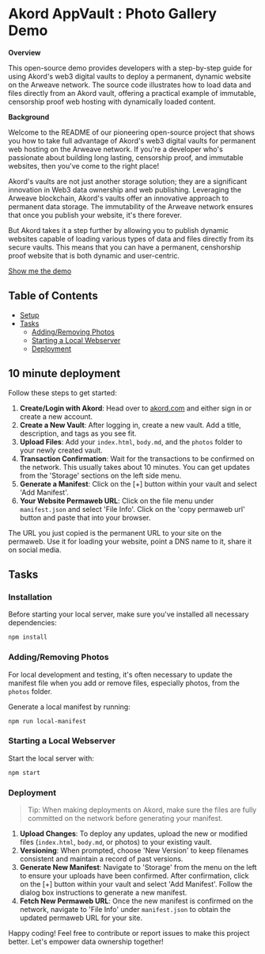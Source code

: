 # Akord AppVault : Photo Gallery Demo

**Overview**

This open-source demo provides developers with a step-by-step guide for using Akord's web3 digital vaults to deploy a permanent, dynamic website on the Arweave network. The source code illustrates how to load data and files directly from an Akord vault, offering a practical example of immutable, censorship proof web hosting with dynamically loaded content.

**Background**

Welcome to the README of our pioneering open-source project that shows you how to take full advantage of Akord's web3 digital vaults for permanent web hosting on the Arweave network. If you're a developer who's passionate about building long lasting, censorship proof, and immutable websites, then you've come to the right place!

Akord's vaults are not just another storage solution; they are a significant innovation in Web3 data ownership and web publishing. Leveraging the Arweave blockchain, Akord's vaults offer an innovative approach to permanent data storage. The immutability of the Arweave network ensures that once you publish your website, it's there forever.

But Akord takes it a step further by allowing you to publish dynamic websites capable of loading various types of data and files directly from its secure vaults. This means that you can have a permanent, censhorship proof website that is both dynamic and user-centric.

[Show me the demo](https://arweave.net/5OlDnd28hxVtDLnVkHdJE04vR_DtRvXspSi96j2yMRM)

## Table of Contents

- [Setup](#setup)
- [Tasks](#tasks)
  - [Adding/Removing Photos](#addingremoving-photos)
  - [Starting a Local Webserver](#starting-a-local-webserver)
  - [Deployment](#deployment)

## 10 minute deployment

Follow these steps to get started:

1. **Create/Login with Akord**: Head over to [akord.com](https://www.akord.com) and either sign in or create a new account.
2. **Create a New Vault**: After logging in, create a new vault. Add a title, description, and tags as you see fit.
3. **Upload Files**: Add your `index.html`, `body.md`, and the `photos` folder to your newly created vault.
4. **Transaction Confirmation**: Wait for the transactions to be confirmed on the network. This usually takes about 10 minutes. You can get updates from the 'Storage' sections on the left side menu.
5. **Generate a Manifest**: Click on the [+] button within your vault and select 'Add Manifest'.
6. **Your Website Permaweb URL**: Click on the file menu under `manifest.json` and select 'File Info'. Click on the 'copy permaweb url' button and paste that into your browser.

The URL you just copied is the permanent URL to your site on the permaweb. Use it for loading your website, point a DNS name to it, share it on social media.

## Tasks

### Installation

Before starting your local server, make sure you've installed all necessary dependencies:

```
npm install
```

### Adding/Removing Photos

For local development and testing, it's often necessary to update the manifest file when you add or remove files, especially photos, from the `photos` folder.

Generate a local manifest by running:

```
npm run local-manifest
```

### Starting a Local Webserver

Start the local server with:

```
npm start
```

### Deployment

> Tip: When making deployments on Akord, make sure the files are fully committed on the network before generating your manifest.

1. **Upload Changes**: To deploy any updates, upload the new or modified files (`index.html`, `body.md`, or photos) to your existing vault.
2. **Versioning**: When prompted, choose 'New Version' to keep filenames consistent and maintain a record of past versions.
3. **Generate New Manifest**: Navigate to 'Storage' from the menu on the left to ensure your uploads have been confirmed. After confirmation, click on the [+] button within your vault and select 'Add Manifest'. Follow the dialog box instructions to generate a new manifest.
4. **Fetch New Permaweb URL**: Once the new manifest is confirmed on the network, navigate to 'File Info' under `manifest.json` to obtain the updated permaweb URL for your site.

Happy coding! Feel free to contribute or report issues to make this project better. Let's empower data ownership together!
